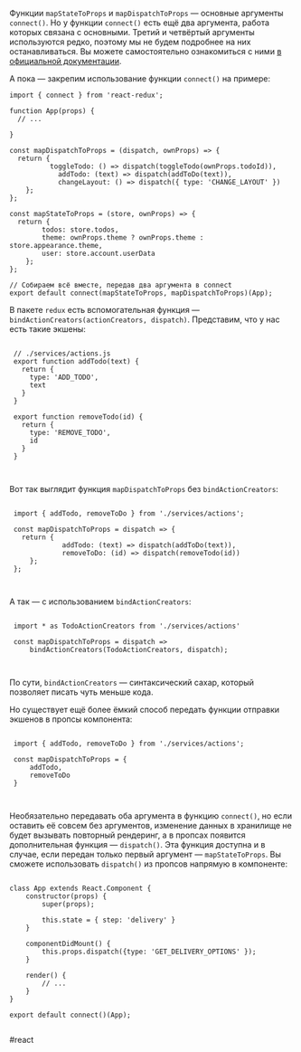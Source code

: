 Функции `mapStateToProps` и `mapDispatchToProps` — основные аргументы `connect()`. Но у функции `connect()` есть ещё два аргумента, работа которых связана с основными. Третий и четвёртый аргументы используются редко, поэтому мы не будем подробнее на них останавливаться. Вы можете самостоятельно ознакомиться с ними [в официальной документации](https://react-redux.js.org/api/connect).

А пока — закрепим использование функции `connect()` на примере:

```
import { connect } from 'react-redux';

function App(props) {
  // ...
   
}

const mapDispatchToProps = (dispatch, ownProps) => {
  return {
          toggleTodo: () => dispatch(toggleTodo(ownProps.todoId)),
            addTodo: (text) => dispatch(addToDo(text)),
            changeLayout: () => dispatch({ type: 'CHANGE_LAYOUT' })
    };
};

const mapStateToProps = (store, ownProps) => {
  return { 
        todos: store.todos,
        theme: ownProps.theme ? ownProps.theme : store.appearance.theme,
        user: store.account.userData
    };
};

// Собираем всё вместе, передав два аргумента в connect
export default connect(mapStateToProps, mapDispatchToProps)(App);
```


В пакете `redux` есть вспомогательная функция — `bindActionCreators(actionCreators, dispatch)`. Представим, что у нас есть такие экшены:

```

 // ./services/actions.js
 export function addTodo(text) {
   return {
     type: 'ADD_TODO',
     text
   }
 }
 
 export function removeTodo(id) {
   return {
     type: 'REMOVE_TODO',
     id
   }
 }

  
```

Вот так выглядит функция `mapDispatchToProps` без `bindActionCreators`:

```

 import { addTodo, removeToDo } from './services/actions';
 
 const mapDispatchToProps = dispatch => {
   return {
             addTodo: (text) => dispatch(addToDo(text)),
             removeToDo: (id) => dispatch(removeTodo(id))
     };
 };

  
```

А так — с использованием `bindActionCreators`:

```

 import * as TodoActionCreators from './services/actions'
 
 const mapDispatchToProps = dispatch => 
     bindActionCreators(TodoActionCreators, dispatch);

  
```

По сути, `bindActionCreators` — синтаксический сахар, который позволяет писать чуть меньше кода.

Но существует ещё более ёмкий способ передать функции отправки экшенов в пропсы компонента:

```

 import { addTodo, removeToDo } from './services/actions';
 
 const mapDispatchToProps = {
     addTodo,
     removeToDo
 }
 
  
```

Необязательно передавать оба аргумента в функцию `connect()`, но если оставить её совсем без аргументов, изменение данных в хранилище не будет вызывать повторный рендеринг, а в пропсах появится дополнительная функция — `dispatch()`. Эта функция доступна и в случае, если передан только первый аргумент — `mapStateToProps`. Вы сможете использовать `dispatch()` из пропсов напрямую в компоненте:

```

class App extends React.Component {
    constructor(props) {
        super(props);

        this.state = { step: 'delivery' }    
    }

    componentDidMount() {
        this.props.dispatch({type: 'GET_DELIVERY_OPTIONS' });
    }

    render() {
        // ...
    }
}

export default connect()(App);
 
```

#react 